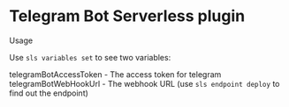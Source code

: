 # Telegram Bot Serverless plugin

Usage

Use `sls variables set` to see two variables:

telegramBotAccessToken - The access token for telegram
telegramBotWebHookUrl - The webhook URL (use `sls endpoint deploy` to find out the endpoint)
